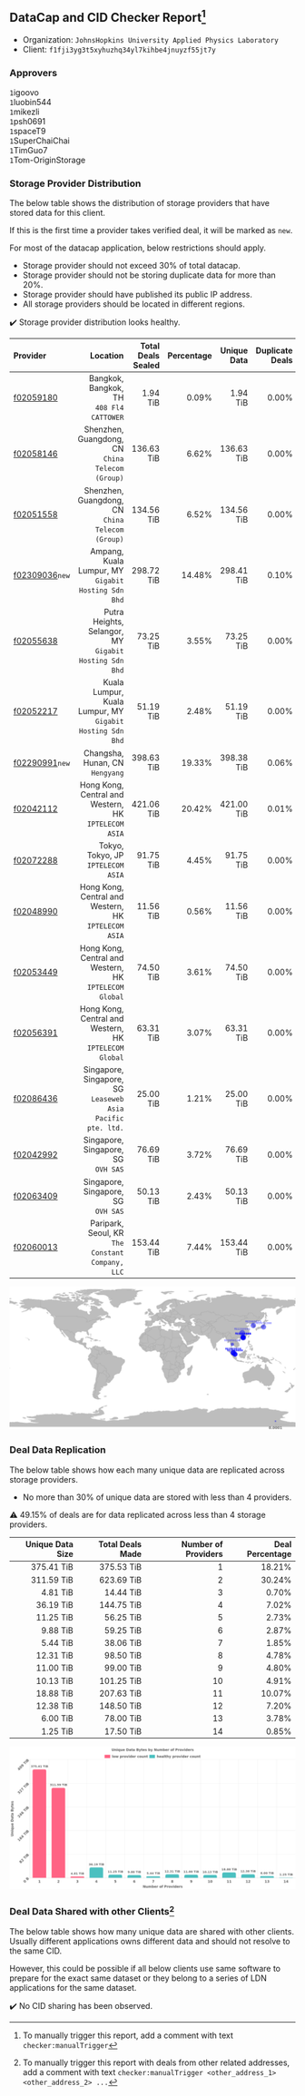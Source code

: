 ## DataCap and CID Checker Report[^1]
 - Organization: `JohnsHopkins University Applied Physics Laboratory`
 - Client: `f1fji3yg3t5xyhuzhq34yl7kihbe4jnuyzf55jt7y`
### Approvers
`1`igoovo<br/>`1`luobin544<br/>`1`mikezli<br/>`1`psh0691<br/>`1`spaceT9<br/>`1`SuperChaiChai<br/>`1`TimGuo7<br/>`1`Tom-OriginStorage

### Storage Provider Distribution
The below table shows the distribution of storage providers that have stored data for this client.

If this is the first time a provider takes verified deal, it will be marked as `new`.

For most of the datacap application, below restrictions should apply.
 - Storage provider should not exceed 30% of total datacap.
 - Storage provider should not be storing duplicate data for more than 20%.
 - Storage provider should have published its public IP address.
 - All storage providers should be located in different regions.

✔️ Storage provider distribution looks healthy.

| Provider                                                    |                                                       Location | Total Deals Sealed | Percentage | Unique Data | Duplicate Deals |
| :---------------------------------------------------------- | -------------------------------------------------------------: | -----------------: | ---------: | ----------: | --------------: |
| [f02059180](https://filfox.info/en/address/f02059180)       |                    Bangkok, Bangkok, TH<br/>`408 Fl4 CATTOWER` |           1.94 TiB |      0.09% |    1.94 TiB |           0.00% |
| [f02058146](https://filfox.info/en/address/f02058146)       |            Shenzhen, Guangdong, CN<br/>`China Telecom (Group)` |         136.63 TiB |      6.62% |  136.63 TiB |           0.00% |
| [f02051558](https://filfox.info/en/address/f02051558)       |            Shenzhen, Guangdong, CN<br/>`China Telecom (Group)` |         134.56 TiB |      6.52% |  134.56 TiB |           0.00% |
| [f02309036](https://filfox.info/en/address/f02309036)`new`  |         Ampang, Kuala Lumpur, MY<br/>`Gigabit Hosting Sdn Bhd` |         298.72 TiB |     14.48% |  298.41 TiB |           0.10% |
| [f02055638](https://filfox.info/en/address/f02055638)       |      Putra Heights, Selangor, MY<br/>`Gigabit Hosting Sdn Bhd` |          73.25 TiB |      3.55% |   73.25 TiB |           0.00% |
| [f02052217](https://filfox.info/en/address/f02052217)       |   Kuala Lumpur, Kuala Lumpur, MY<br/>`Gigabit Hosting Sdn Bhd` |          51.19 TiB |      2.48% |   51.19 TiB |           0.00% |
| [f02290991](https://filfox.info/en/address/f02290991)`new`  |                             Changsha, Hunan, CN<br/>`Hengyang` |         398.63 TiB |     19.33% |  398.38 TiB |           0.06% |
| [f02042112](https://filfox.info/en/address/f02042112)       |        Hong Kong, Central and Western, HK<br/>`IPTELECOM ASIA` |         421.06 TiB |     20.42% |  421.00 TiB |           0.01% |
| [f02072288](https://filfox.info/en/address/f02072288)       |                          Tokyo, Tokyo, JP<br/>`IPTELECOM ASIA` |          91.75 TiB |      4.45% |   91.75 TiB |           0.00% |
| [f02048990](https://filfox.info/en/address/f02048990)       |        Hong Kong, Central and Western, HK<br/>`IPTELECOM ASIA` |          11.56 TiB |      0.56% |   11.56 TiB |           0.00% |
| [f02053449](https://filfox.info/en/address/f02053449)       |      Hong Kong, Central and Western, HK<br/>`IPTELECOM Global` |          74.50 TiB |      3.61% |   74.50 TiB |           0.00% |
| [f02056391](https://filfox.info/en/address/f02056391)       |      Hong Kong, Central and Western, HK<br/>`IPTELECOM Global` |          63.31 TiB |      3.07% |   63.31 TiB |           0.00% |
| [f02086436](https://filfox.info/en/address/f02086436)       | Singapore, Singapore, SG<br/>`Leaseweb Asia Pacific pte. ltd.` |          25.00 TiB |      1.21% |   25.00 TiB |           0.00% |
| [f02042992](https://filfox.info/en/address/f02042992)       |                         Singapore, Singapore, SG<br/>`OVH SAS` |          76.69 TiB |      3.72% |   76.69 TiB |           0.00% |
| [f02063409](https://filfox.info/en/address/f02063409)       |                         Singapore, Singapore, SG<br/>`OVH SAS` |          50.13 TiB |      2.43% |   50.13 TiB |           0.00% |
| [f02060013](https://filfox.info/en/address/f02060013)       |            Paripark, Seoul, KR<br/>`The Constant Company, LLC` |         153.44 TiB |      7.44% |  153.44 TiB |           0.00% |

<img src="https://raw.githubusercontent.com/data-preservation-programs/filplus-checker-assets/main/filecoin-project/filecoin-plus-large-datasets/issues/1835/1693217948205.png"/>

### Deal Data Replication
The below table shows how each many unique data are replicated across storage providers.

- No more than 30% of unique data are stored with less than 4 providers.

⚠️ 49.15% of deals are for data replicated across less than 4 storage providers.

| Unique Data Size | Total Deals Made | Number of Providers | Deal Percentage |
| ---------------: | ---------------: | ------------------: | --------------: |
|       375.41 TiB |       375.53 TiB |                   1 |          18.21% |
|       311.59 TiB |       623.69 TiB |                   2 |          30.24% |
|         4.81 TiB |        14.44 TiB |                   3 |           0.70% |
|        36.19 TiB |       144.75 TiB |                   4 |           7.02% |
|        11.25 TiB |        56.25 TiB |                   5 |           2.73% |
|         9.88 TiB |        59.25 TiB |                   6 |           2.87% |
|         5.44 TiB |        38.06 TiB |                   7 |           1.85% |
|        12.31 TiB |        98.50 TiB |                   8 |           4.78% |
|        11.00 TiB |        99.00 TiB |                   9 |           4.80% |
|        10.13 TiB |       101.25 TiB |                  10 |           4.91% |
|        18.88 TiB |       207.63 TiB |                  11 |          10.07% |
|        12.38 TiB |       148.50 TiB |                  12 |           7.20% |
|         6.00 TiB |        78.00 TiB |                  13 |           3.78% |
|         1.25 TiB |        17.50 TiB |                  14 |           0.85% |

<img src="https://raw.githubusercontent.com/data-preservation-programs/filplus-checker-assets/main/filecoin-project/filecoin-plus-large-datasets/issues/1835/1693217949096.png"/>

### Deal Data Shared with other Clients[^3]
The below table shows how many unique data are shared with other clients.
Usually different applications owns different data and should not resolve to the same CID.

However, this could be possible if all below clients use same software to prepare for the exact same dataset or they belong to a series of LDN applications for the same dataset.

✔️ No CID sharing has been observed.

[^1]: To manually trigger this report, add a comment with text `checker:manualTrigger`

[^2]: Deals from those addresses are combined into this report as they are specified with `checker:manualTrigger`

[^3]: To manually trigger this report with deals from other related addresses, add a comment with text `checker:manualTrigger <other_address_1> <other_address_2> ...`
